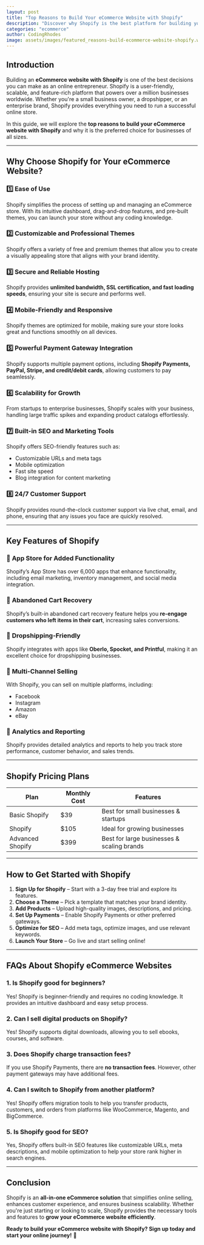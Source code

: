 ```yaml
---
layout: post
title: "Top Reasons to Build Your eCommerce Website with Shopify"
description: "Discover why Shopify is the best platform for building your eCommerce website. Learn about its features, benefits, and why businesses choose Shopify."
categories: "ecommerce"
author: CodingRhodes
image: assets/images/featured_reasons-build-ecommerce-website-shopify.webp
---
```


## Introduction

Building an **eCommerce website with Shopify** is one of the best decisions you can make as an online entrepreneur. Shopify is a user-friendly, scalable, and feature-rich platform that powers over a million businesses worldwide. Whether you're a small business owner, a dropshipper, or an enterprise brand, Shopify provides everything you need to run a successful online store.

In this guide, we will explore the **top reasons to build your eCommerce website with Shopify** and why it is the preferred choice for businesses of all sizes.

---

## Why Choose Shopify for Your eCommerce Website?

### 1️⃣ **Ease of Use**
Shopify simplifies the process of setting up and managing an eCommerce store. With its intuitive dashboard, drag-and-drop features, and pre-built themes, you can launch your store without any coding knowledge.

### 2️⃣ **Customizable and Professional Themes**
Shopify offers a variety of free and premium themes that allow you to create a visually appealing store that aligns with your brand identity.

### 3️⃣ **Secure and Reliable Hosting**
Shopify provides **unlimited bandwidth, SSL certification, and fast loading speeds**, ensuring your site is secure and performs well.

### 4️⃣ **Mobile-Friendly and Responsive**
Shopify themes are optimized for mobile, making sure your store looks great and functions smoothly on all devices.

### 5️⃣ **Powerful Payment Gateway Integration**
Shopify supports multiple payment options, including **Shopify Payments, PayPal, Stripe, and credit/debit cards**, allowing customers to pay seamlessly.

### 6️⃣ **Scalability for Growth**
From startups to enterprise businesses, Shopify scales with your business, handling large traffic spikes and expanding product catalogs effortlessly.

### 7️⃣ **Built-in SEO and Marketing Tools**
Shopify offers SEO-friendly features such as:
- Customizable URLs and meta tags
- Mobile optimization
- Fast site speed
- Blog integration for content marketing

### 8️⃣ **24/7 Customer Support**
Shopify provides round-the-clock customer support via live chat, email, and phone, ensuring that any issues you face are quickly resolved.

---

## Key Features of Shopify

<ins class="adsbygoogle"
     style="display:block"
     data-ad-client="ca-pub-2784742237479601"
     data-ad-slot="3760872290"
     data-ad-format="auto"
     data-full-width-responsive="true"></ins>
<script>
     (adsbygoogle = window.adsbygoogle || []).push({});
</script>

### 🔹 **App Store for Added Functionality**
Shopify’s App Store has over 6,000 apps that enhance functionality, including email marketing, inventory management, and social media integration.

### 🔹 **Abandoned Cart Recovery**
Shopify’s built-in abandoned cart recovery feature helps you **re-engage customers who left items in their cart**, increasing sales conversions.

### 🔹 **Dropshipping-Friendly**
Shopify integrates with apps like **Oberlo, Spocket, and Printful**, making it an excellent choice for dropshipping businesses.

### 🔹 **Multi-Channel Selling**
With Shopify, you can sell on multiple platforms, including:
- Facebook
- Instagram
- Amazon
- eBay

### 🔹 **Analytics and Reporting**
Shopify provides detailed analytics and reports to help you track store performance, customer behavior, and sales trends.

---

## Shopify Pricing Plans

| Plan | Monthly Cost | Features |
|------|-------------|----------|
| Basic Shopify | $39 | Best for small businesses & startups |
| Shopify | $105 | Ideal for growing businesses |
| Advanced Shopify | $399 | Best for large businesses & scaling brands |

---

## How to Get Started with Shopify

1. **Sign Up for Shopify** – Start with a 3-day free trial and explore its features.
2. **Choose a Theme** – Pick a template that matches your brand identity.
3. **Add Products** – Upload high-quality images, descriptions, and pricing.
4. **Set Up Payments** – Enable Shopify Payments or other preferred gateways.
5. **Optimize for SEO** – Add meta tags, optimize images, and use relevant keywords.
6. **Launch Your Store** – Go live and start selling online!

---

## FAQs About Shopify eCommerce Websites

<ins class="adsbygoogle"
     style="display:block"
     data-ad-client="ca-pub-2784742237479601"
     data-ad-slot="3760872290"
     data-ad-format="auto"
     data-full-width-responsive="true"></ins>
<script>
     (adsbygoogle = window.adsbygoogle || []).push({});
</script>

### 1. Is Shopify good for beginners?
Yes! Shopify is beginner-friendly and requires no coding knowledge. It provides an intuitive dashboard and easy setup process.

### 2. Can I sell digital products on Shopify?
Yes! Shopify supports digital downloads, allowing you to sell ebooks, courses, and software.

### 3. Does Shopify charge transaction fees?
If you use Shopify Payments, there are **no transaction fees**. However, other payment gateways may have additional fees.

### 4. Can I switch to Shopify from another platform?
Yes! Shopify offers migration tools to help you transfer products, customers, and orders from platforms like WooCommerce, Magento, and BigCommerce.

### 5. Is Shopify good for SEO?
Yes, Shopify offers built-in SEO features like customizable URLs, meta descriptions, and mobile optimization to help your store rank higher in search engines.

---

## Conclusion

Shopify is an **all-in-one eCommerce solution** that simplifies online selling, enhances customer experience, and ensures business scalability. Whether you're just starting or looking to scale, Shopify provides the necessary tools and features to **grow your eCommerce website efficiently**.

**Ready to build your eCommerce website with Shopify? Sign up today and start your online journey!** 🚀
